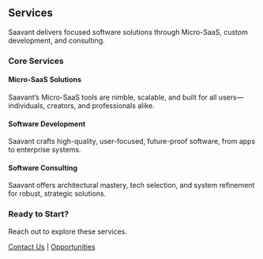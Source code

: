 ## Services

Saavant delivers focused software solutions through Micro-SaaS, custom development, and consulting.

### Core Services

#### Micro-SaaS Solutions
Saavant’s Micro-SaaS tools are nimble, scalable, and built for all users—individuals, creators, and professionals alike.

#### Software Development
Saavant crafts high-quality, user-focused, future-proof software, from apps to enterprise systems.

#### Software Consulting
Saavant offers architectural mastery, tech selection, and system refinement for robust, strategic solutions.

### Ready to Start?
Reach out to explore these services.

[Contact Us](contact-us) | [Opportunities](opportunities)

